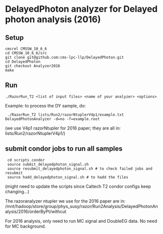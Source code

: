 DelayedPhoton analyzer for Delayed photon analysis (2016)
=============

Setup
-------------

    cmsrel CMSSW_10_6_6
    cd CMSSW_10_6_6/src
    git clone git@github.com:cms-lpc-llp/DelayedPhoton.git
    cd DelayedPhoton
    git checkout Analyzer2016
    make

Run
-------------

    ./RazorRun_T2 <list of input files> <name of your analyzer> <options>    

Example: to process the DY sample, do:
	
     ./RazorRun_T2 lists/Run2/razorNtuplerV4p1/example.txt DelayedPhotonAnalyzer -d=no -f=example.root

(we use V4p1 razorNtupler for 2016 paper; they are all in: lists/Run2/razorNtuplerV4p1/)

submit condor jobs to run all samples 
-------------

     cd scripts_condor
     source submit_delayedphoton_signal.sh
     source resubmit_delayedphoton_signal.sh # to check failed jobs and resubmit
     source hadd_delayedphoton_signal.sh # to hadd the files
    
(might need to update the scripts since Caltech T2 condor configs keep changing...)

The razoranalyzer ntupler we use for the 2016 paper are in: /mnt/hadoop/store/group/phys_susy/razor/Run2Analysis/DelayedPhotonAnalysis/2016/orderByPt/withcut

For 2016 analysis, only need to run MC signal and DoubleEG data. No need for MC background.
